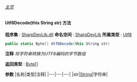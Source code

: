 ###### [主页](./Index.md "主页")
#### Utf8Decode(this String str) 方法
**程序集** : [SharpDevLib.dll](./SharpDevLib.assembly.md "SharpDevLib.dll")
**命名空间** : [SharpDevLib](./SharpDevLib.namespace.md "SharpDevLib")
**所属类型** : [Utf8](./SharpDevLib.Utf8.md "Utf8")
``` csharp
public static Byte[] Utf8Decode(this String str)
```
**注释**
*将字符串转换为UTF8编码的字节数组*

**返回类型** : [Byte\[\]](https://learn.microsoft.com/en-us/dotnet/api/system.byte[] "Byte\[\]")

**参数**
|名称|类型|注释|
|---|---|---|
|str|[String](https://learn.microsoft.com/en-us/dotnet/api/system.string "String")|字符串|

